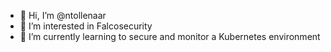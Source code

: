 - 👋 Hi, I’m @ntollenaar
- 👀 I’m interested in Falcosecurity 
- 🌱 I’m currently learning to secure and monitor a Kubernetes environment

<!---
ntollenaar/ntollenaar is a ✨ special ✨ repository because its `README.md` (this file) appears on your GitHub profile.
You can click the Preview link to take a look at your changes.
--->
